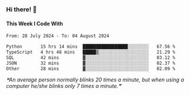 ### Hi there! 👋

#### This Week I Code With
<!--START_SECTION:waka-->

```txt
From: 28 July 2024 - To: 04 August 2024

Python       15 hrs 14 mins  █████████████████░░░░░░░░   67.56 %
TypeScript   4 hrs 48 mins   █████▒░░░░░░░░░░░░░░░░░░░   21.29 %
SQL          42 mins         ▓░░░░░░░░░░░░░░░░░░░░░░░░   03.12 %
JSON         32 mins         ▓░░░░░░░░░░░░░░░░░░░░░░░░   02.37 %
Other        28 mins         ▓░░░░░░░░░░░░░░░░░░░░░░░░   02.09 %
```

<!--END_SECTION:waka-->

<!--STARTS_HERE_QUOTE_README-->
<i>❝An average person normally blinks 20 times a minute, but when using a computer he/she blinks only 7 times a minute.❞</i>
<!--ENDS_HERE_QUOTE_README-->
